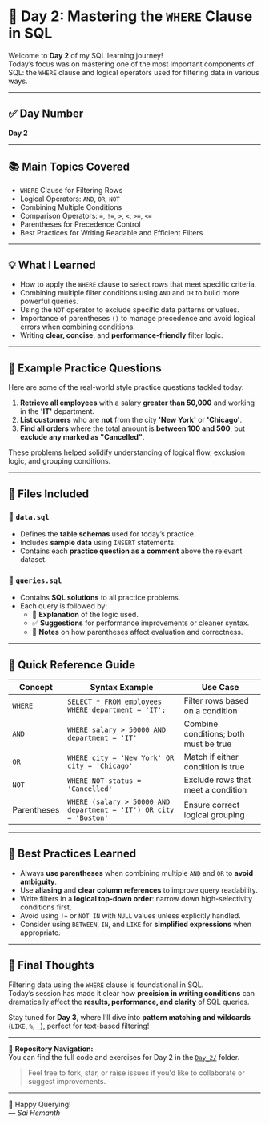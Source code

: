 # 📘 Day 2: Mastering the `WHERE` Clause in SQL

Welcome to **Day 2** of my SQL learning journey!  
Today’s focus was on mastering one of the most important components of SQL: the `WHERE` clause and logical operators used for filtering data in various ways.

---

## ✅ Day Number
**Day 2**

---

## 📚 Main Topics Covered

- `WHERE` Clause for Filtering Rows
- Logical Operators: `AND`, `OR`, `NOT`
- Combining Multiple Conditions
- Comparison Operators: `=`, `!=`, `>`, `<`, `>=`, `<=`
- Parentheses for Precedence Control
- Best Practices for Writing Readable and Efficient Filters

---

## 💡 What I Learned

- How to apply the `WHERE` clause to select rows that meet specific criteria.
- Combining multiple filter conditions using `AND` and `OR` to build more powerful queries.
- Using the `NOT` operator to exclude specific data patterns or values.
- Importance of parentheses `()` to manage precedence and avoid logical errors when combining conditions.
- Writing **clear, concise**, and **performance-friendly** filter logic.

---

## 🧠 Example Practice Questions

Here are some of the real-world style practice questions tackled today:

1. **Retrieve all employees** with a salary **greater than 50,000** and working in the **'IT'** department.
2. **List customers** who are **not** from the city **'New York'** or **'Chicago'**.
3. **Find all orders** where the total amount is **between 100 and 500**, but **exclude any marked as "Cancelled"**.

These problems helped solidify understanding of logical flow, exclusion logic, and grouping conditions.

---

## 📂 Files Included

### 📄 `data.sql`
- Defines the **table schemas** used for today’s practice.
- Includes **sample data** using `INSERT` statements.
- Contains each **practice question as a comment** above the relevant dataset.

### 📄 `queries.sql`
- Contains **SQL solutions** to all practice problems.
- Each query is followed by:
  - 📝 **Explanation** of the logic used.
  - ✅ **Suggestions** for performance improvements or cleaner syntax.
  - 👀 **Notes** on how parentheses affect evaluation and correctness.

---

## 🚀 Quick Reference Guide

| Concept | Syntax Example | Use Case |
|--------|----------------|----------|
| `WHERE` | `SELECT * FROM employees WHERE department = 'IT';` | Filter rows based on a condition |
| `AND` | `WHERE salary > 50000 AND department = 'IT'` | Combine conditions; both must be true |
| `OR` | `WHERE city = 'New York' OR city = 'Chicago'` | Match if either condition is true |
| `NOT` | `WHERE NOT status = 'Cancelled'` | Exclude rows that meet a condition |
| Parentheses | `WHERE (salary > 50000 AND department = 'IT') OR city = 'Boston'` | Ensure correct logical grouping |

---

## 🧭 Best Practices Learned

- Always **use parentheses** when combining multiple `AND` and `OR` to **avoid ambiguity**.
- Use **aliasing** and **clear column references** to improve query readability.
- Write filters in a **logical top-down order**: narrow down high-selectivity conditions first.
- Avoid using `!=` or `NOT IN` with `NULL` values unless explicitly handled.
- Consider using `BETWEEN`, `IN`, and `LIKE` for **simplified expressions** when appropriate.

---

## 🙌 Final Thoughts

Filtering data using the `WHERE` clause is foundational in SQL.  
Today’s session has made it clear how **precision in writing conditions** can dramatically affect the **results, performance, and clarity** of SQL queries.

Stay tuned for **Day 3**, where I’ll dive into **pattern matching and wildcards** (`LIKE`, `%`, `_`), perfect for text-based filtering!

---

📁 **Repository Navigation:**  
You can find the full code and exercises for Day 2 in the [`Day_2/`](./) folder.

> Feel free to fork, star, or raise issues if you'd like to collaborate or suggest improvements.

---

🚀 Happy Querying!  
— *Sai Hemanth*

